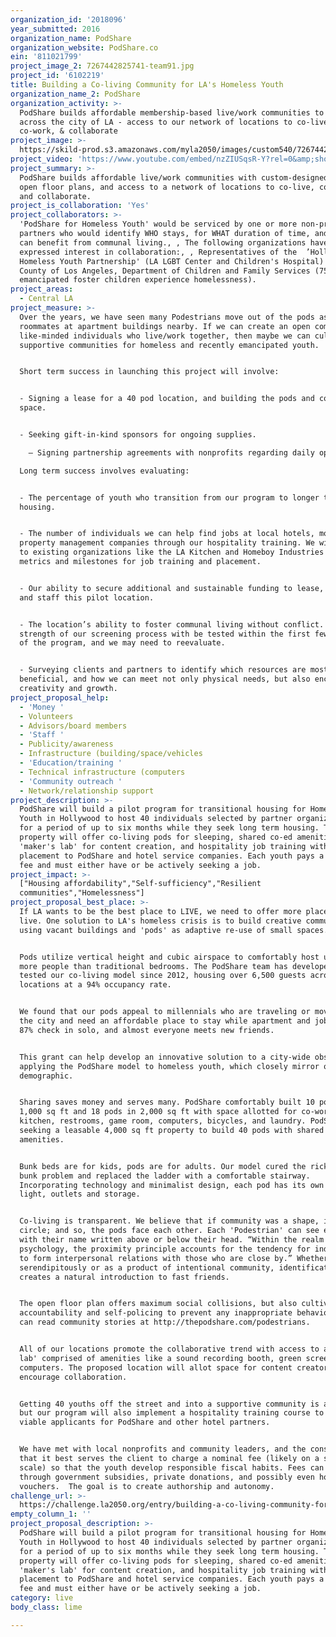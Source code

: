 ```yaml
---
organization_id: '2018096'
year_submitted: 2016
organization_name: PodShare
organization_website: PodShare.co
ein: '811021799'
project_image_2: 7267442825741-team91.jpg
project_id: '6102219'
title: Building a Co-living Community for LA's Homeless Youth
organization_name_2: PodShare
organization_activity: >-
  PodShare builds affordable membership-based live/work communities to share
  across the city of LA - access to our network of locations to co-live,
  co-work, & collaborate
project_image: >-
  https://skild-prod.s3.amazonaws.com/myla2050/images/custom540/7267442825741-team91.jpg
project_video: 'https://www.youtube.com/embed/nzZIUSqsR-Y?rel=0&amp;showinfo=0'
project_summary: >-
  PodShare builds affordable live/work communities with custom-designed pods,
  open floor plans, and access to a network of locations to co-live, co-work,
  and collaborate.
project_is_collaboration: 'Yes'
project_collaborators: >-
  'PodShare for Homeless Youth' would be serviced by one or more non-profit
  partners who would identify WHO stays, for WHAT duration of time, and HOW they
  can benefit from communal living., , The following organizations have
  expressed interest in collaboration:, , Representatives of the  ’Hollywood
  Homeless Youth Partnership' (LA LGBT Center and Children's Hospital) and 
  County of Los Angeles, Department of Children and Family Services (75% of
  emancipated foster children experience homelessness).
project_areas:
  - Central LA
project_measure: >-
  Over the years, we have seen many Podestrians move out of the pods as new
  roommates at apartment buildings nearby. If we can create an open community of
  like-minded individuals who live/work together, then maybe we can cultivate
  supportive communities for homeless and recently emancipated youth. 


  Short term success in launching this project will involve:


  - Signing a lease for a 40 pod location, and building the pods and community
  space.


  - Seeking gift-in-kind sponsors for ongoing supplies.

    — Signing partnership agreements with nonprofits regarding daily operations and staffing.

  Long term success involves evaluating:


  - The percentage of youth who transition from our program to longer term
  housing.


  - The number of individuals we can help find jobs at local hotels, motels, and
  property management companies through our hospitality training. We will look
  to existing organizations like the LA Kitchen and Homeboy Industries for key
  metrics and milestones for job training and placement. 


  - Our ability to secure additional and sustainable funding to lease, equip,
  and staff this pilot location. 


  - The location’s ability to foster communal living without conflict. The
  strength of our screening process with be tested within the first few months
  of the program, and we may need to reevaluate.


  - Surveying clients and partners to identify which resources are most
  beneficial, and how we can meet not only physical needs, but also encourage
  creativity and growth.
project_proposal_help:
  - 'Money '
  - Volunteers
  - Advisors/board members
  - 'Staff '
  - Publicity/awareness
  - Infrastructure (building/space/vehicles
  - 'Education/training '
  - Technical infrastructure (computers
  - 'Community outreach '
  - Network/relationship support
project_description: >-
  PodShare will build a pilot program for transitional housing for Homeless
  Youth in Hollywood to host 40 individuals selected by partner organizations,
  for a period of up to six months while they seek long term housing. The
  property will offer co-living pods for sleeping, shared co-ed amenities, a
  'maker's lab' for content creation, and hospitality job training with
  placement to PodShare and hotel service companies. Each youth pays a nominal
  fee and must either have or be actively seeking a job.
project_impact: >-
  ["Housing affordability","Self-sufficiency","Resilient
  communities","Homelessness"]
project_proposal_best_place: >-
  If LA wants to be the best place to LIVE, we need to offer more places to
  live. One solution to LA's homeless crisis is to build creative communities
  using vacant buildings and 'pods' as adaptive re-use of small spaces.


  Pods utilize vertical height and cubic airspace to comfortably host up to 4X
  more people than traditional bedrooms. The PodShare team has developed and
  tested our co-living model since 2012, housing over 6,500 guests across three
  locations at a 94% occupancy rate.


  We found that our pods appeal to millennials who are traveling or moving to
  the city and need an affordable place to stay while apartment and job hunting.
  87% check in solo, and almost everyone meets new friends.


  This grant can help develop an innovative solution to a city-wide obstacle by
  applying the PodShare model to homeless youth, which closely mirror our
  demographic.


  Sharing saves money and serves many. PodShare comfortably built 10 pods in
  1,000 sq ft and 18 pods in 2,000 sq ft with space allotted for co-working, a
  kitchen, restrooms, game room, computers, bicycles, and laundry. PodShare is
  seeking a leasable 4,000 sq ft property to build 40 pods with shared
  amenities.


  Bunk beds are for kids, pods are for adults. Our model cured the rickety top
  bunk problem and replaced the ladder with a comfortable stairway.
  Incorporating technology and minimalist design, each pod has its own TV,
  light, outlets and storage. 


  Co-living is transparent. We believe that if community was a shape, it'd be a
  circle; and so, the pods face each other. Each 'Podestrian' can see every one,
  with their name written above or below their head. “Within the realm of social
  psychology, the proximity principle accounts for the tendency for individuals
  to form interpersonal relations with those who are close by.” Whether
  serendipitously or as a product of intentional community, identification
  creates a natural introduction to fast friends.


  The open floor plan offers maximum social collisions, but also cultivates
  accountability and self-policing to prevent any inappropriate behavior. You
  can read community stories at http://thepodshare.com/podestrians.


  All of our locations promote the collaborative trend with access to a 'maker's
  lab' comprised of amenities like a sound recording booth, green screen, and
  computers. The proposed location will allot space for content creators and
  encourage collaboration.


  Getting 40 youths off the street and into a supportive community is a start,
  but our program will also implement a hospitality training course to create
  viable applicants for PodShare and other hotel partners.


  We have met with local nonprofits and community leaders, and the consensus is
  that it best serves the client to charge a nominal fee (likely on a sliding
  scale) so that the youth develop responsible fiscal habits. Fees can be offset
  through government subsidies, private donations, and possibly even housing
  vouchers.  The goal is to create authorship and autonomy.
challenge_url: >-
  https://challenge.la2050.org/entry/building-a-co-living-community-for-las-homeless-youth
empty_column_1: ''
project_proposal_description: >-
  PodShare will build a pilot program for transitional housing for Homeless
  Youth in Hollywood to host 40 individuals selected by partner organizations,
  for a period of up to six months while they seek long term housing. The
  property will offer co-living pods for sleeping, shared co-ed amenities, a
  'maker's lab' for content creation, and hospitality job training with
  placement to PodShare and hotel service companies. Each youth pays a nominal
  fee and must either have or be actively seeking a job.
category: live
body_class: lime

---
```

